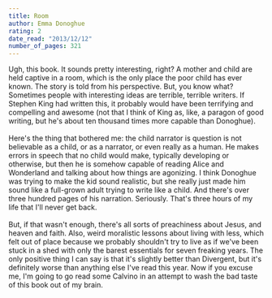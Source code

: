 ```yaml
---
title: Room
author: Emma Donoghue
rating: 2
date_read: "2013/12/12"
number_of_pages: 321
---
```


Ugh, this book. It sounds pretty interesting, right? A mother and child are held captive in a room, which is the only place the poor child has ever known. The story is told from his perspective. But, you know what? Sometimes people with interesting ideas are terrible, terrible writers. If Stephen King had written this, it probably would have been terrifying and compelling and awesome (not that I think of King as, like, a paragon of good writing, but he's about ten thousand times more capable than Donoghue).<br/><br/>Here's the thing that bothered me: the child narrator is question is not believable as a child, or as a narrator, or even really as a human. He makes errors in speech that no child would make, typically developing or otherwise, but then he is somehow capable of reading Alice and Wonderland and talking about how things are agonizing. I think Donoghue was trying to make the kid sound realistic, but she really just made him sound like a full-grown adult trying to write like a child. And there's over three hundred pages of his narration. Seriously. That's three hours of my life that I'll never get back.<br/><br/>But, if that wasn't enough, there's all sorts of preachiness about Jesus, and heaven and faith. Also, weird moralistic lessons about living with less, which felt out of place because we probably shouldn't try to live as if we've been stuck in a shed with only the barest essentials for seven freaking years. The only positive thing I can say is that it's slightly better than Divergent, but it's definitely worse than anything else I've read this year. Now if you excuse me, I'm going to go read some Calvino in an attempt to wash the bad taste of this book out of my brain.